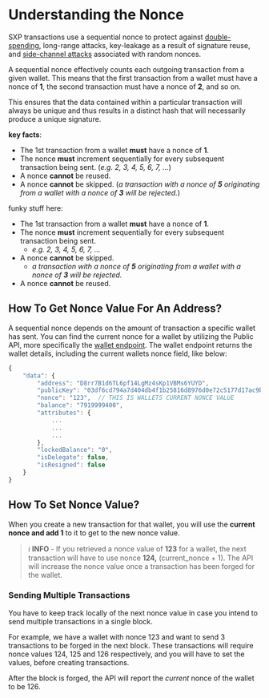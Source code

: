 
# Understanding the Nonce

SXP transactions use a sequential nonce to protect against [double-spending](https://wikipedia.org/wiki/Double-spending), long-range attacks, key-leakage as a result of signature reuse, and [side-channel attacks](https://wikipedia.org/wiki/Side-channel_attack) associated with random nonces.

A sequential nonce effectively counts each outgoing transaction from a given wallet. This means that the first transaction from a wallet must have a nonce of **1**, the second transaction must have a nonce of **2**, and so on.

This ensures that the data contained within a particular transaction will always be unique and thus results in a distinct hash that will necessarily produce a unique signature.

**key facts**:

* The 1st transaction from a wallet **must** have a nonce of **1**.
* The nonce **must** increment sequentially for every subsequent transaction being sent. (_e.g. 2, 3, 4, 5, 6, 7, ..._)
* A nonce **cannot** be reused.
* A nonce **cannot** be skipped. (_a transaction with a nonce of **5** originating from a wallet with a nonce of **3** will be rejected._)

funky stuff here:

* The 1st transaction from a wallet **must** have a nonce of **1**.
* The nonce **must** increment sequentially for every subsequent transaction being sent.
  * _e.g. 2, 3, 4, 5, 6, 7, ..._
* A nonce **cannot** be skipped.
  * _a transaction with a nonce of **5** originating from a wallet with a nonce of **3** will be rejected._
* A nonce **cannot** be reused.

## How To Get Nonce Value For An Address?

A sequential nonce depends on the amount of transaction a specific wallet has sent. You can find the current nonce for a wallet by utilizing the Public API, more specifically the <a href="https://api.solar.org/#/Wallets/get_wallets__identifier_" target="_blank" rel="noopener noreferrer">wallet endpoint</a>. The wallet endpoint returns the wallet details, including the current wallets nonce field, like below:

```javascript
{
    "data": {
        "address": "D8rr7B1d6TL6pf14LgMz4sKp1VBMs6YUYD",
        "publicKey": "03df6cd794a7d404db4f1b25816d8976d0e72c5177d17ac9b19a92703b62cdbbbc",
        "nonce": "123",  // THIS IS WALLETS CURRENT NONCE VALUE
        "balance": "7919999400",
        "attributes": {
            ...
            ...
            ...
        },
        "lockedBalance": "0",
        "isDelegate": false,
        "isResigned": false
    }
}
```

## How To Set Nonce Value?

When you create a new transaction for that wallet, you will use the **current nonce and add 1** to it to get to the new nonce value.

> ℹ️ **INFO** - If you retrieved a nonce value of **123** for a wallet, the next transaction will have to use nonce **124,** (current_nonce + 1). The API will increase the nonce value once a transaction has been forged for the wallet.

### Sending Multiple Transactions

You have to keep track locally of the next nonce value in case you intend to send multiple transactions in a single block.

For example, we have a wallet with nonce 123 and want to send 3 transactions to be forged in the next block. These transactions will require nonce values 124, 125 and 126 respectively, and you will have to set the values, before creating transactions.

After the block is forged, the API will report the _current_ nonce of the wallet to be 126.
